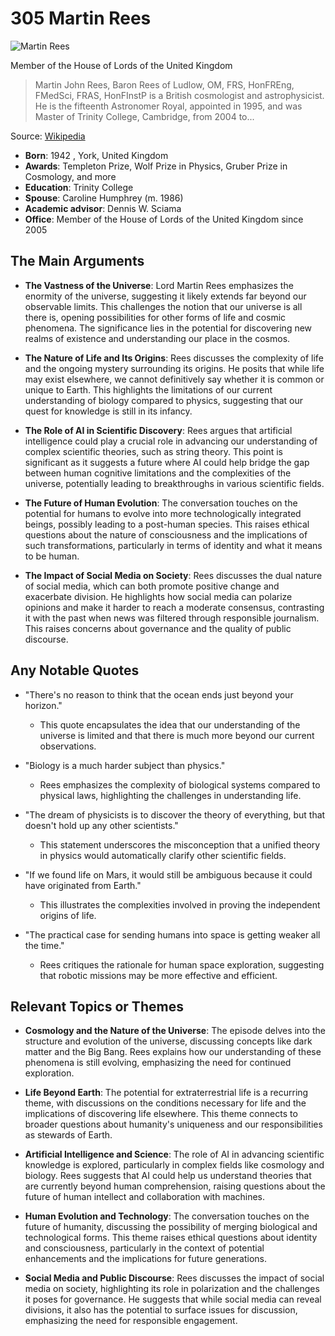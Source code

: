 # 305 Martin Rees


![Martin Rees](https://encrypted-tbn0.gstatic.com/images?q=tbn:ANd9GcSPC5swspGpqzRpnV8LxLVXjEVzMn8wGfgggey52_npyXuCwcqqne_CoA&s=0)

Member of the House of Lords of the United Kingdom

> Martin John Rees, Baron Rees of Ludlow, OM, FRS, HonFREng, FMedSci, FRAS, HonFInstP is a British cosmologist and astrophysicist. He is the fifteenth Astronomer Royal, appointed in 1995, and was Master of Trinity College, Cambridge, from 2004 to...

Source: [Wikipedia](https://en.wikipedia.org/wiki/Martin_Rees)

- **Born**: 1942 , York, United Kingdom
- **Awards**: Templeton Prize, Wolf Prize in Physics, Gruber Prize in Cosmology, and more
- **Education**: Trinity College
- **Spouse**: Caroline Humphrey (m. 1986)
- **Academic advisor**: Dennis W. Sciama
- **Office**: Member of the House of Lords of the United Kingdom since 2005


## The Main Arguments

- **The Vastness of the Universe**: Lord Martin Rees emphasizes the enormity of the universe, suggesting it likely extends far beyond our observable limits. This challenges the notion that our universe is all there is, opening possibilities for other forms of life and cosmic phenomena. The significance lies in the potential for discovering new realms of existence and understanding our place in the cosmos.

- **The Nature of Life and Its Origins**: Rees discusses the complexity of life and the ongoing mystery surrounding its origins. He posits that while life may exist elsewhere, we cannot definitively say whether it is common or unique to Earth. This highlights the limitations of our current understanding of biology compared to physics, suggesting that our quest for knowledge is still in its infancy.

- **The Role of AI in Scientific Discovery**: Rees argues that artificial intelligence could play a crucial role in advancing our understanding of complex scientific theories, such as string theory. This point is significant as it suggests a future where AI could help bridge the gap between human cognitive limitations and the complexities of the universe, potentially leading to breakthroughs in various scientific fields.

- **The Future of Human Evolution**: The conversation touches on the potential for humans to evolve into more technologically integrated beings, possibly leading to a post-human species. This raises ethical questions about the nature of consciousness and the implications of such transformations, particularly in terms of identity and what it means to be human.

- **The Impact of Social Media on Society**: Rees discusses the dual nature of social media, which can both promote positive change and exacerbate division. He highlights how social media can polarize opinions and make it harder to reach a moderate consensus, contrasting it with the past when news was filtered through responsible journalism. This raises concerns about governance and the quality of public discourse.

## Any Notable Quotes

- "There's no reason to think that the ocean ends just beyond your horizon."
  - This quote encapsulates the idea that our understanding of the universe is limited and that there is much more beyond our current observations.

- "Biology is a much harder subject than physics."
  - Rees emphasizes the complexity of biological systems compared to physical laws, highlighting the challenges in understanding life.

- "The dream of physicists is to discover the theory of everything, but that doesn't hold up any other scientists."
  - This statement underscores the misconception that a unified theory in physics would automatically clarify other scientific fields.

- "If we found life on Mars, it would still be ambiguous because it could have originated from Earth."
  - This illustrates the complexities involved in proving the independent origins of life.

- "The practical case for sending humans into space is getting weaker all the time."
  - Rees critiques the rationale for human space exploration, suggesting that robotic missions may be more effective and efficient.

## Relevant Topics or Themes

- **Cosmology and the Nature of the Universe**: The episode delves into the structure and evolution of the universe, discussing concepts like dark matter and the Big Bang. Rees explains how our understanding of these phenomena is still evolving, emphasizing the need for continued exploration.

- **Life Beyond Earth**: The potential for extraterrestrial life is a recurring theme, with discussions on the conditions necessary for life and the implications of discovering life elsewhere. This theme connects to broader questions about humanity's uniqueness and our responsibilities as stewards of Earth.

- **Artificial Intelligence and Science**: The role of AI in advancing scientific knowledge is explored, particularly in complex fields like cosmology and biology. Rees suggests that AI could help us understand theories that are currently beyond human comprehension, raising questions about the future of human intellect and collaboration with machines.

- **Human Evolution and Technology**: The conversation touches on the future of humanity, discussing the possibility of merging biological and technological forms. This theme raises ethical questions about identity and consciousness, particularly in the context of potential enhancements and the implications for future generations.

- **Social Media and Public Discourse**: Rees discusses the impact of social media on society, highlighting its role in polarization and the challenges it poses for governance. He suggests that while social media can reveal divisions, it also has the potential to surface issues for discussion, emphasizing the need for responsible engagement.
